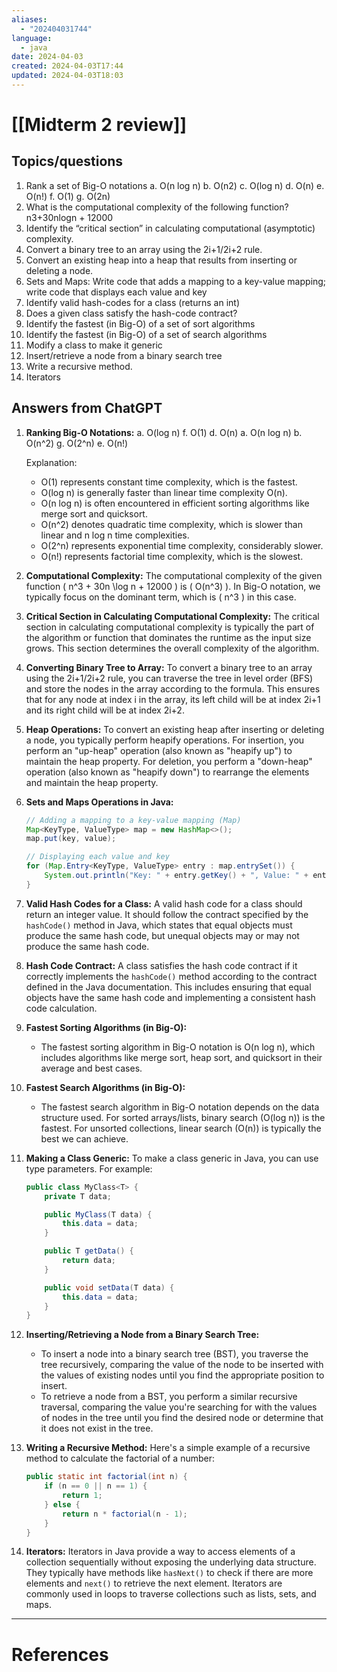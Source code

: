 ```yaml
---
aliases:
  - "202404031744"
language:
  - java
date: 2024-04-03
created: 2024-04-03T17:44
updated: 2024-04-03T18:03
---
```

# [[Midterm 2 review]]
## Topics/questions

1)	Rank a set of Big-O notations
a.	O(n log n)
b.	O(n2)
c.	O(log n)
d.	O(n) 
e.	O(n!) 
f.	O(1) 
g.	O(2n) 
2)	What is the computational complexity of the following function? n3+30nlogn + 12000
3)	Identify the “critical section” in calculating computational (asymptotic) complexity.
4)	Convert a binary tree to an array using the 2i+1/2i+2 rule.
5)	Convert an existing heap into a heap that results from inserting or deleting a node.
6)	Sets and Maps: Write code that adds a mapping to a key-value mapping; write code that displays each value and key
7)	Identify valid hash-codes for a class (returns an int)
8)	Does a given class satisfy the hash-code contract?
9)	Identify the fastest (in Big-O) of a set of sort algorithms
10)	Identify the fastest (in Big-O) of a set of search algorithms
11)	Modify a class to make it generic
12)	Insert/retrieve a node from a binary search tree
13)	Write a recursive method.
14)	Iterators


## Answers from ChatGPT
1) **Ranking Big-O Notations:**
   a. O(log n)
   f. O(1)
   d. O(n)
   a. O(n log n)
   b. O(n^2)
   g. O(2^n)
   e. O(n!)
   
   Explanation:
   - O(1) represents constant time complexity, which is the fastest.
   - O(log n) is generally faster than linear time complexity O(n).
   - O(n log n) is often encountered in efficient sorting algorithms like merge sort and quicksort.
   - O(n^2) denotes quadratic time complexity, which is slower than linear and n log n time complexities.
   - O(2^n) represents exponential time complexity, considerably slower.
   - O(n!) represents factorial time complexity, which is the slowest.

2) **Computational Complexity:**
   The computational complexity of the given function \( n^3 + 30n \log n + 12000 \) is \( O(n^3) \). In Big-O notation, we typically focus on the dominant term, which is \( n^3 \) in this case.

3) **Critical Section in Calculating Computational Complexity:**
   The critical section in calculating computational complexity is typically the part of the algorithm or function that dominates the runtime as the input size grows. This section determines the overall complexity of the algorithm.

4) **Converting Binary Tree to Array:**
   To convert a binary tree to an array using the 2i+1/2i+2 rule, you can traverse the tree in level order (BFS) and store the nodes in the array according to the formula. This ensures that for any node at index i in the array, its left child will be at index 2i+1 and its right child will be at index 2i+2.

5) **Heap Operations:**
   To convert an existing heap after inserting or deleting a node, you typically perform heapify operations. For insertion, you perform an "up-heap" operation (also known as "heapify up") to maintain the heap property. For deletion, you perform a "down-heap" operation (also known as "heapify down") to rearrange the elements and maintain the heap property.

6) **Sets and Maps Operations in Java:**
   ```java
   // Adding a mapping to a key-value mapping (Map)
   Map<KeyType, ValueType> map = new HashMap<>();
   map.put(key, value);

   // Displaying each value and key
   for (Map.Entry<KeyType, ValueType> entry : map.entrySet()) {
       System.out.println("Key: " + entry.getKey() + ", Value: " + entry.getValue());
   }
   ```

7) **Valid Hash Codes for a Class:**
   A valid hash code for a class should return an integer value. It should follow the contract specified by the `hashCode()` method in Java, which states that equal objects must produce the same hash code, but unequal objects may or may not produce the same hash code.

8) **Hash Code Contract:**
   A class satisfies the hash code contract if it correctly implements the `hashCode()` method according to the contract defined in the Java documentation. This includes ensuring that equal objects have the same hash code and implementing a consistent hash code calculation.

9) **Fastest Sorting Algorithms (in Big-O):**
   - The fastest sorting algorithm in Big-O notation is O(n log n), which includes algorithms like merge sort, heap sort, and quicksort in their average and best cases.

10) **Fastest Search Algorithms (in Big-O):**
    - The fastest search algorithm in Big-O notation depends on the data structure used. For sorted arrays/lists, binary search (O(log n)) is the fastest. For unsorted collections, linear search (O(n)) is typically the best we can achieve.

11) **Making a Class Generic:**
    To make a class generic in Java, you can use type parameters. For example:
    ```java
    public class MyClass<T> {
        private T data;

        public MyClass(T data) {
            this.data = data;
        }

        public T getData() {
            return data;
        }

        public void setData(T data) {
            this.data = data;
        }
    }
    ```

12) **Inserting/Retrieving a Node from a Binary Search Tree:**
    - To insert a node into a binary search tree (BST), you traverse the tree recursively, comparing the value of the node to be inserted with the values of existing nodes until you find the appropriate position to insert.
    - To retrieve a node from a BST, you perform a similar recursive traversal, comparing the value you're searching for with the values of nodes in the tree until you find the desired node or determine that it does not exist in the tree.

13) **Writing a Recursive Method:**
    Here's a simple example of a recursive method to calculate the factorial of a number:
    ```java
    public static int factorial(int n) {
        if (n == 0 || n == 1) {
            return 1;
        } else {
            return n * factorial(n - 1);
        }
    }
    ```

14) **Iterators:**
    Iterators in Java provide a way to access elements of a collection sequentially without exposing the underlying data structure. They typically have methods like `hasNext()` to check if there are more elements and `next()` to retrieve the next element. Iterators are commonly used in loops to traverse collections such as lists, sets, and maps.



___


# References

